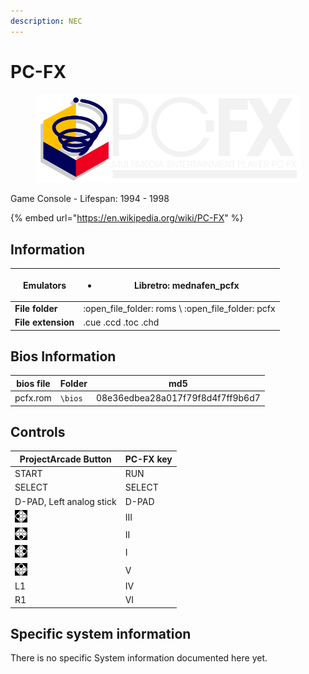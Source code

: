 ```yaml
---
description: NEC
---
```


# PC-FX

<figure><img src="https://raw.githubusercontent.com/fabricecaruso/es-theme-carbon/52ff37c9e265587d006945a2ba695b5a962b3a3d/art/logos/pcfx.svg" alt=""><figcaption></figcaption></figure>

Game Console - Lifespan: 1994 - 1998

{% embed url="https://en.wikipedia.org/wiki/PC-FX" %}

## Information

| **Emulators**      | <ul><li>Libretro: mednafen_pcfx</li></ul>             |
| ------------------ | ----------------------------------------------------- |
| **File folder**    | :open\_file\_folder: roms \ :open\_file\_folder: pcfx |
| **File extension** | .cue .ccd .toc .chd                                   |

## Bios Information

| bios file | Folder  | md5                              |
| --------- | ------- | -------------------------------- |
| pcfx.rom  | `\bios` | 08e36edbea28a017f79f8d4f7ff9b6d7 |

## Controls

| ProjectArcade Button                                          | PC-FX key |
| -------------------------------------------------------- | --------- |
| START                                                    | RUN       |
| SELECT                                                   | SELECT    |
| D-PAD, Left analog stick                                 | D-PAD     |
| ![](<../../../../.gitbook/assets/image (2) (1) (1).png>) | III       |
| ![](<../../../../.gitbook/assets/image (1) (2) (1).png>) | II        |
| ![](<../../../../.gitbook/assets/image (4) (1).png>)     | I         |
| ![](<../../../../.gitbook/assets/image (3) (1) (2).png>) | V         |
| L1                                                       | IV        |
| R1                                                       | VI        |

## Specific system information

There is no specific System information documented here yet.
